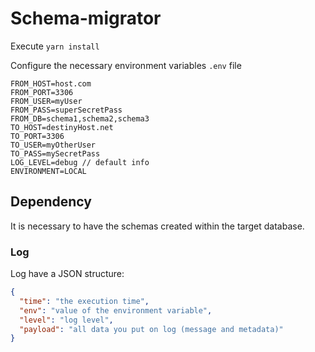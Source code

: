 # Schema-migrator

Execute `yarn install`

Configure the necessary environment variables `.env` file
```
FROM_HOST=host.com
FROM_PORT=3306
FROM_USER=myUser
FROM_PASS=superSecretPass
FROM_DB=schema1,schema2,schema3
TO_HOST=destinyHost.net
TO_PORT=3306
TO_USER=myOtherUser
TO_PASS=mySecretPass
LOG_LEVEL=debug // default info
ENVIRONMENT=LOCAL
```

## Dependency

It is necessary to have the schemas created within the target database.

### Log

Log have a JSON structure:

```json
{
  "time": "the execution time", 
  "env": "value of the environment variable",
  "level": "log level",
  "payload": "all data you put on log (message and metadata)"
}
```